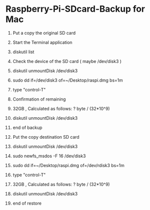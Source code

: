 # Raspberry-Pi-SDcard-Backup for Mac

1. Put a copy the original SD card
2. Start the Terminal application
3. diskutil list
4. Check the device of the SD card ( maybe /dev/disk3 )
5. diskutil unmountDisk /dev/disk3
6. sudo dd if=/dev/disk3 of=~/Desktop/raspi.dmg bs=1m
7. type "control-T"
8. Confirmation of remaining 
9. 32GB , Calculated as follows: ? byte / (32*10^9)
10. diskutil unmountDisk /dev/disk3
11. end of backup

12. Put the copy destination SD card
13. diskutil unmountDisk /dev/disk3
14. sudo newfs_msdos -F 16 /dev/disk3
15. sudo dd if=~/Desktop/raspi.dmg of=/dev/rdisk3 bs=1m
16. type "control-T"
17. 32GB , Calculated as follows: ? byte / (32*10^9)
18. diskutil unmountDisk /dev/disk3
19. end of restore
